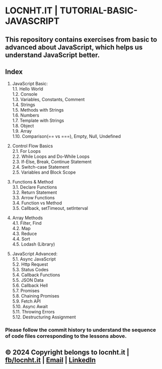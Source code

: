 # LOCNHT.IT | TUTORIAL-BASIC-JAVASCRIPT

## This repository contains exercises from basic to advanced about JavaScript, which helps us understand JavaScript better.

## Index
1. JavaScript Basic:  
   1.1. Hello World  
   1.2. Console  
   1.3. Variables, Constants, Comment  
   1.4. Strings  
   1.5. Methods with Strings  
   1.6. Numbers  
   1.7. Template with Strings  
   1.8. Object  
   1.9. Array  
   1.10. Comparison(== vs ===), Empty, Null, Undefined  

2. Control Flow Basics  
   2.1. For Loops  
   2.2. While Loops and Do-While Loops  
   2.3. If-Else, Break, Continue Statement  
   2.4. Switch-case Statement  
   2.5. Variables and Block Scope  

3. Functions & Method  
   3.1. Declare Functions  
   3.2. Return Statement  
   3.3. Arrow Functions  
   3.4. Function vs Method  
   3.5. Callback, setTimeout, setInterval  

4. Array Methods  
   4.1. Filter, Find  
   4.2. Map  
   4.3. Reduce  
   4.4. Sort  
   4.5. Lodash (Library)  

5. JavaScript Advanced:  
   5.1. Async JavaScript  
   5.2. Http Request  
   5.3. Status Codes  
   5.4. Callback Functions  
   5.5. JSON Data  
   5.6. Callback Hell  
   5.7. Promises  
   5.8. Chaining Promises  
   5.9. Fetch API  
   5.10. Async Await  
   5.11. Throwing Errors  
   5.12. Destructuring Assignment

### Please follow the commit history to understand the sequence of code files corresponding to the lessons above.

## © 2024 Copyright belongs to locnht.it | [fb/locnht.it](https://www.facebook.com/locnht.it) | [Email](mailto:locnht.it@gmail.com) | [LinkedIn](https://www.linkedin.com/in/locnht-it/)
